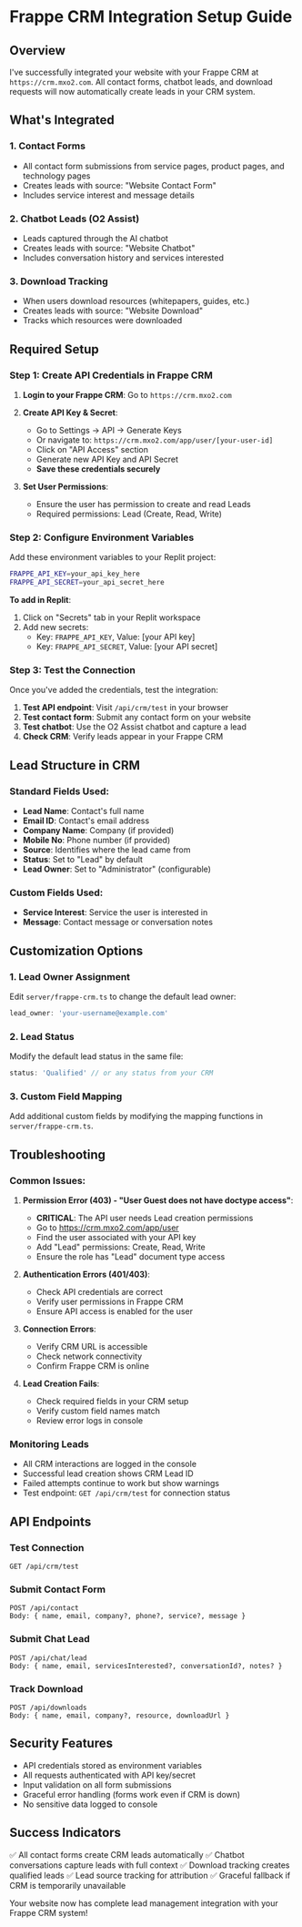 # Frappe CRM Integration Setup Guide

## Overview

I've successfully integrated your website with your Frappe CRM at `https://crm.mxo2.com`. All contact forms, chatbot leads, and download requests will now automatically create leads in your CRM system.

## What's Integrated

### 1. Contact Forms
- All contact form submissions from service pages, product pages, and technology pages
- Creates leads with source: "Website Contact Form"
- Includes service interest and message details

### 2. Chatbot Leads (O2 Assist)
- Leads captured through the AI chatbot
- Creates leads with source: "Website Chatbot"
- Includes conversation history and services interested

### 3. Download Tracking
- When users download resources (whitepapers, guides, etc.)
- Creates leads with source: "Website Download"
- Tracks which resources were downloaded

## Required Setup

### Step 1: Create API Credentials in Frappe CRM

1. **Login to your Frappe CRM**: Go to `https://crm.mxo2.com`

2. **Create API Key & Secret**:
   - Go to Settings → API → Generate Keys
   - Or navigate to: `https://crm.mxo2.com/app/user/[your-user-id]`
   - Click on "API Access" section
   - Generate new API Key and API Secret
   - **Save these credentials securely**

3. **Set User Permissions**:
   - Ensure the user has permission to create and read Leads
   - Required permissions: Lead (Create, Read, Write)

### Step 2: Configure Environment Variables

Add these environment variables to your Replit project:

```bash
FRAPPE_API_KEY=your_api_key_here
FRAPPE_API_SECRET=your_api_secret_here
```

**To add in Replit**:
1. Click on "Secrets" tab in your Replit workspace
2. Add new secrets:
   - Key: `FRAPPE_API_KEY`, Value: [your API key]
   - Key: `FRAPPE_API_SECRET`, Value: [your API secret]

### Step 3: Test the Connection

Once you've added the credentials, test the integration:

1. **Test API endpoint**: Visit `/api/crm/test` in your browser
2. **Test contact form**: Submit any contact form on your website
3. **Test chatbot**: Use the O2 Assist chatbot and capture a lead
4. **Check CRM**: Verify leads appear in your Frappe CRM

## Lead Structure in CRM

### Standard Fields Used:
- **Lead Name**: Contact's full name
- **Email ID**: Contact's email address
- **Company Name**: Company (if provided)
- **Mobile No**: Phone number (if provided)
- **Source**: Identifies where the lead came from
- **Status**: Set to "Lead" by default
- **Lead Owner**: Set to "Administrator" (configurable)

### Custom Fields Used:
- **Service Interest**: Service the user is interested in
- **Message**: Contact message or conversation notes

## Customization Options

### 1. Lead Owner Assignment
Edit `server/frappe-crm.ts` to change the default lead owner:
```typescript
lead_owner: 'your-username@example.com'
```

### 2. Lead Status
Modify the default lead status in the same file:
```typescript
status: 'Qualified' // or any status from your CRM
```

### 3. Custom Field Mapping
Add additional custom fields by modifying the mapping functions in `server/frappe-crm.ts`.

## Troubleshooting

### Common Issues:

1. **Permission Error (403) - "User Guest does not have doctype access"**:
   - **CRITICAL**: The API user needs Lead creation permissions
   - Go to https://crm.mxo2.com/app/user
   - Find the user associated with your API key
   - Add "Lead" permissions: Create, Read, Write
   - Ensure the role has "Lead" document type access

2. **Authentication Errors (401/403)**:
   - Check API credentials are correct
   - Verify user permissions in Frappe CRM
   - Ensure API access is enabled for the user

2. **Connection Errors**:
   - Verify CRM URL is accessible
   - Check network connectivity
   - Confirm Frappe CRM is online

3. **Lead Creation Fails**:
   - Check required fields in your CRM setup
   - Verify custom field names match
   - Review error logs in console

### Monitoring Leads

- All CRM interactions are logged in the console
- Successful lead creation shows CRM Lead ID
- Failed attempts continue to work but show warnings
- Test endpoint: `GET /api/crm/test` for connection status

## API Endpoints

### Test Connection
```
GET /api/crm/test
```

### Submit Contact Form
```
POST /api/contact
Body: { name, email, company?, phone?, service?, message }
```

### Submit Chat Lead
```
POST /api/chat/lead
Body: { name, email, servicesInterested?, conversationId?, notes? }
```

### Track Download
```
POST /api/downloads
Body: { name, email, company?, resource, downloadUrl }
```

## Security Features

- API credentials stored as environment variables
- All requests authenticated with API key/secret
- Input validation on all form submissions
- Graceful error handling (forms work even if CRM is down)
- No sensitive data logged to console

## Success Indicators

✅ All contact forms create CRM leads automatically
✅ Chatbot conversations capture leads with full context
✅ Download tracking creates qualified leads
✅ Lead source tracking for attribution
✅ Graceful fallback if CRM is temporarily unavailable

Your website now has complete lead management integration with your Frappe CRM system!